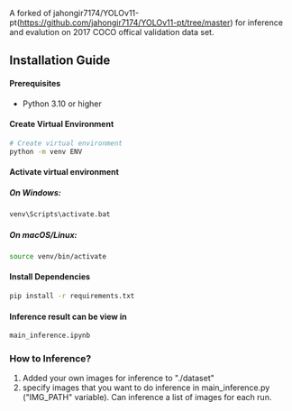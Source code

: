 A forked of jahongir7174/YOLOv11-pt(https://github.com/jahongir7174/YOLOv11-pt/tree/master) for inference and evalution on 2017 COCO offical validation data set.

## Installation Guide

#### Prerequisites
- Python 3.10 or higher

#### Create Virtual Environment
```bash
# Create virtual environment
python -m venv ENV
```

#### Activate virtual environment

##### On Windows:

```bash
venv\Scripts\activate.bat
```

##### On macOS/Linux:

```bash
source venv/bin/activate
```

#### Install Dependencies

```bash
pip install -r requirements.txt
```

#### Inference result can be view in

```bash
main_inference.ipynb
```

### How to Inference?

1. Added your own images for inference to "./dataset"
2. specify images that you want to do inference in main_inference.py ("IMG_PATH" variable). Can inference a list of images for each run.


